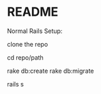 # README

Normal Rails Setup:

clone the repo

cd repo/path

rake db:create
rake db:migrate

rails s
